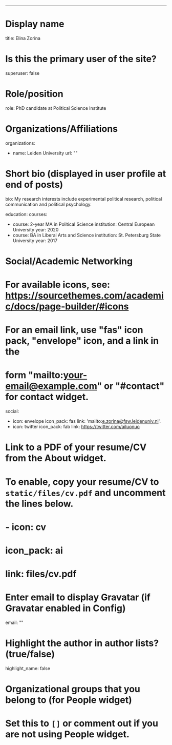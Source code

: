 ---
# Display name
title: Elina Zorina

# Is this the primary user of the site?
superuser: false

# Role/position
role: PhD candidate at Political Science Institute 

# Organizations/Affiliations
organizations:
- name: Leiden University
  url: ""

# Short bio (displayed in user profile at end of posts)
bio: My research interests include experimental political research, political communication and political psychology.

education:
  courses:
  - course: 2-year MA in Political Science 
    institution: Central European University
    year: 2020
  - course: BA in Liberal Arts and Science 
    institution: St. Petersburg State University
    year: 2017

# Social/Academic Networking
# For available icons, see: https://sourcethemes.com/academic/docs/page-builder/#icons
#   For an email link, use "fas" icon pack, "envelope" icon, and a link in the
#   form "mailto:your-email@example.com" or "#contact" for contact widget.
social:
- icon: envelope
  icon_pack: fas
  link: 'mailto:e.zorina@fsw.leidenuniv.nl'.
- icon: twitter
  icon_pack: fab
  link: https://twitter.com/ailuonuo

# Link to a PDF of your resume/CV from the About widget.
# To enable, copy your resume/CV to `static/files/cv.pdf` and uncomment the lines below.
# - icon: cv
#   icon_pack: ai
#   link: files/cv.pdf

# Enter email to display Gravatar (if Gravatar enabled in Config)
email: ""

# Highlight the author in author lists? (true/false)
highlight_name: false

# Organizational groups that you belong to (for People widget)
#   Set this to `[]` or comment out if you are not using People widget.

